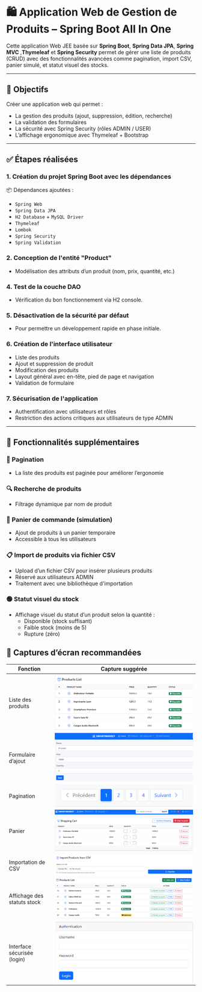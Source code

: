# 🛍️ Application Web de Gestion de Produits – Spring Boot All In One

Cette application Web JEE basée sur **Spring Boot**, **Spring Data JPA**, **Spring MVC** ,**Thymeleaf** et **Spring Security** 
permet de gérer une liste de produits (CRUD) avec des fonctionnalités avancées comme 
pagination, import CSV, panier simulé, et statut visuel des stocks.

---

## 🎯 Objectifs

Créer une application web qui permet :

- La gestion des produits (ajout, suppression, édition, recherche)
- La validation des formulaires
- La sécurité avec Spring Security (rôles ADMIN / USER)
- L’affichage ergonomique avec Thymeleaf + Bootstrap

---

## ✅ Étapes réalisées

### 1. Création du projet Spring Boot avec les dépendances

📦 Dépendances ajoutées :

- `Spring Web`
- `Spring Data JPA`
- `H2 Database` + `MySQL Driver`
- `Thymeleaf`
- `Lombok`
- `Spring Security`
- `Spring Validation`

### 2. Conception de l'entité "Product"

- Modélisation des attributs d’un produit (nom, prix, quantité, etc.)

### 4. Test de la couche DAO

- Vérification du bon fonctionnement via H2 console.

### 5. Désactivation de la sécurité par défaut

- Pour permettre un développement rapide en phase initiale.
### 6. Création de l'interface utilisateur

- Liste des produits
- Ajout et suppression de produit
- Modification des produits
- Layout général avec en-tête, pied de page et navigation
- Validation de formulaire

### 7. Sécurisation de l'application

- Authentification avec utilisateurs et rôles
- Restriction des actions critiques aux utilisateurs de type ADMIN

---
## 🧩 Fonctionnalités supplémentaires

### 📄 Pagination

- La liste des produits est paginée pour améliorer l’ergonomie

### 🔍 Recherche de produits

- Filtrage dynamique par nom de produit

### 🛒 Panier de commande (simulation)

- Ajout de produits à un panier temporaire
- Accessible à tous les utilisateurs

### 📋 Import de produits via fichier CSV

- Upload d’un fichier CSV pour insérer plusieurs produits
- Réservé aux utilisateurs ADMIN
- Traitement avec une bibliothèque d'importation

### 🟢 Statut visuel du stock

- Affichage visuel du statut d’un produit selon la quantité :
    - Disponible (stock suffisant)
    - Faible stock (moins de 5)
    - Rupture (zéro)
## 📸 Captures d’écran recommandées



| Fonction                       | Capture suggérée                     |
|-------------------------------|--------------------------------------|
| Liste des produits            | <img src="Captures/products.png">    |
| Formulaire d’ajout            | <img src="Captures/add-product.png"> |
| Pagination                    | <img src="Captures/pagination.png">  |
| Panier                        | <img src="Captures/panier.png">      |
| Importation de CSV            | <img src="Captures/import.png">      |
| Affichage des statuts stock   | <img src="Captures/status.png">      |
| Interface sécurisée (login)   | <img src="Captures/login.png">       |#   A l l - I n - O n e - S p r i n g - B o o t - M V C - T h y m e l e a f - S e c u r i t y - 
 
 